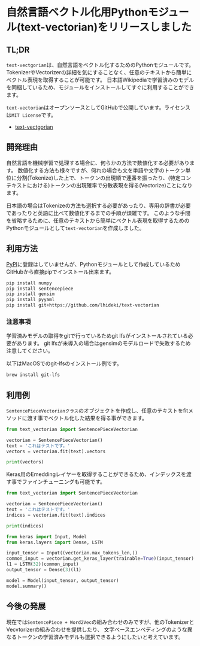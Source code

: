 # 自然言語ベクトル化用Pythonモジュール(text-vectorian)をリリースしました

## TL;DR

`text-vectgorian`は、自然言語をベクトル化するためのPythonモジュールです。
TokenizerやVectorizerの詳細を気にすることなく、任意のテキストから簡単にベクトル表現を取得することが可能です。
日本語Wikipediaで学習済みのモデルを同梱しているため、モジュールをインストールしてすぐに利用することができます。

`text-vectorian`はオープンソースとしてGitHubで公開しています。ライセンスは`MIT License`です。

* [text-vectgorian](https://github.com/lhideki/text-vectorian)

## 開発理由

自然言語を機械学習で処理する場合に、何らかの方法で数値化する必要があります。
数値化する方法も様々ですが、何れの場合も文を単語や文字のトークン単位に分割(Tokenize)した上で、トークンの出現順で連番を振ったり、(特定コンテキストにおける)トークンの出現確率で分散表現を得る(Vectorize)ことになります。

日本語の場合はTokenizeの方法も選択する必要があったり、専用の辞書が必要であったりと英語に比べて数値化するまでの手順が煩雑です。
このような手間を省略するために、任意のテキストから簡単にベクトル表現を取得するためのPythonモジュールとして`text-vectorian`を作成しました。

## 利用方法

[PyPI](https://pypi.org/)に登録はしていませんが、Pythonモジュールとして作成しているためGitHubから直接pipでインストール出来ます。

```bash
pip install numpy
pip install sentencepiece
pip install gensim
pip install pyyaml
pip install git+https://github.com/lhideki/text-vectorian
```

### 注意事項

学習済みモデルの取得をgitで行っているためgit lfsがインストールされている必要があります。
git lfsが未導入の場合はgensimのモデルロードで失敗するため注意してください。

以下はMacOSでのgit-lfsのインストール例です。

```bash
brew install git-lfs
```

## 利用例

`SentencePieceVectorianクラス`のオブジェクトを作成し、任意のテキストをfitメソッドに渡す事でベクトル化した結果を得る事ができます。

```python
from text_vectorian import SentencePieceVectorian

vectorian = SentencePieceVectorian()
text = 'これはテストです。'
vectors = vectorian.fit(text).vectors

print(vectors)
```

Keras用のEmeddingレイヤーを取得することができるため、インデックスを渡す事でファインチューニングも可能です。

```python
from text_vectorian import SentencePieceVectorian

vectorian = SentencePieceVectorian()
text = 'これはテストです。'
indices = vectorian.fit(text).indices

print(indices)

from keras import Input, Model
from keras.layers import Dense, LSTM

input_tensor = Input((vectorian.max_tokens_len,))
common_input = vectorian.get_keras_layer(trainable=True)(input_tensor)
l1 = LSTM(32)(common_input)
output_tensor = Dense(3)(l1)

model = Model(input_tensor, output_tensor)
model.summary()
```

## 今後の発展

現在では`SentencePiece + Word2Vec`の組み合わせのみですが、他のTokenizerとVecvtorizerの組み合わせを提供したり、
文字ベースエンベディングのような異なるトークンの学習済みモデルも選択できるようにしたいと考えています。